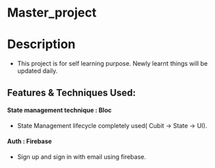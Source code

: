# Master_project

# Description

- This project is for self learning purpose. Newly learnt things will be updated daily.


## Features & Techniques Used:

#### State management technique : Bloc
- State Management lifecycle completely used( Cubit -> State -> UI).
#### Auth : Firebase
- Sign up and sign in with email using firebase.





